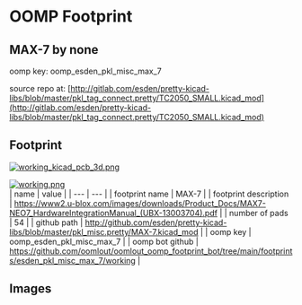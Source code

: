 # OOMP Footprint  
## MAX-7  by none  
  
oomp key: oomp_esden_pkl_misc_max_7  
  
source repo at: [http://gitlab.com/esden/pretty-kicad-libs/blob/master/pkl_tag_connect.pretty/TC2050_SMALL.kicad_mod](http://gitlab.com/esden/pretty-kicad-libs/blob/master/pkl_tag_connect.pretty/TC2050_SMALL.kicad_mod)  
## Footprint  
  
[![working_kicad_pcb_3d.png](working_kicad_pcb_3d_600.png)](working_kicad_pcb_3d.png)  
  
[![working.png](working_600.png)](working.png)  
| name | value | 
| --- | --- | 
| footprint name | MAX-7 | 
| footprint description | https://www2.u-blox.com/images/downloads/Product_Docs/MAX7-NEO7_HardwareIntegrationManual_(UBX-13003704).pdf | 
| number of pads | 54 | 
| github path | http://github.com/esden/pretty-kicad-libs/blob/master/pkl_misc.pretty/MAX-7.kicad_mod | 
| oomp key | oomp_esden_pkl_misc_max_7 | 
| oomp bot github | https://github.com/oomlout/oomlout_oomp_footprint_bot/tree/main/footprints/esden_pkl_misc_max_7/working | 
## Images  
